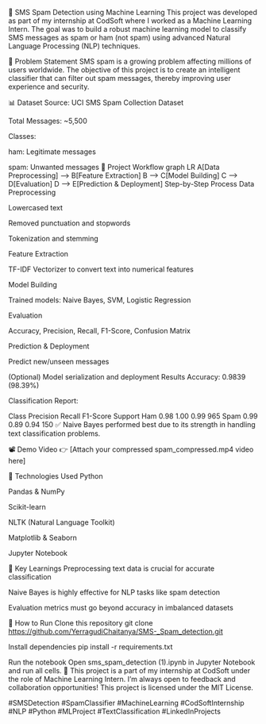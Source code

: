 📩 SMS Spam Detection using Machine Learning
This project was developed as part of my internship at CodSoft where I worked as a Machine Learning Intern. The goal was to build a robust machine learning model to classify SMS messages as spam or ham (not spam) using advanced Natural Language Processing (NLP) techniques.

🧠 Problem Statement
SMS spam is a growing problem affecting millions of users worldwide. The objective of this project is to create an intelligent classifier that can filter out spam messages, thereby improving user experience and security.

📊 Dataset
Source: UCI SMS Spam Collection Dataset

Total Messages: ~5,500

Classes:

ham: Legitimate messages

spam: Unwanted messages
🔧 Project Workflow
graph LR
    A[Data Preprocessing] --> B[Feature Extraction]
    B --> C[Model Building]
    C --> D[Evaluation]
    D --> E[Prediction & Deployment]
Step-by-Step Process
Data Preprocessing

Lowercased text

Removed punctuation and stopwords

Tokenization and stemming

Feature Extraction

TF-IDF Vectorizer to convert text into numerical features

Model Building

Trained models: Naive Bayes, SVM, Logistic Regression

Evaluation

Accuracy, Precision, Recall, F1-Score, Confusion Matrix

Prediction & Deployment

Predict new/unseen messages

(Optional) Model serialization and deployment
Results
Accuracy: 0.9839 (98.39%)

Classification Report:

Class	Precision	Recall	F1-Score	Support
Ham	0.98	1.00	0.99	965
Spam	0.99	0.89	0.94	150
✅ Naive Bayes performed best due to its strength in handling text classification problems.

📽️ Demo Video
👉 [Attach your compressed spam_compressed.mp4 video here]

🧰 Technologies Used
Python

Pandas & NumPy

Scikit-learn

NLTK (Natural Language Toolkit)

Matplotlib & Seaborn

Jupyter Notebook

📌 Key Learnings
Preprocessing text data is crucial for accurate classification

Naive Bayes is highly effective for NLP tasks like spam detection

Evaluation metrics must go beyond accuracy in imbalanced datasets

🚀 How to Run
Clone this repository
git clone https://github.com/YerragudiChaitanya/SMS-_Spam_detection.git

Install dependencies
pip install -r requirements.txt

Run the notebook
Open sms_spam_detection (1).ipynb in Jupyter Notebook and run all cells.
💼 This project is a part of my internship at CodSoft under the role of Machine Learning Intern.
I’m always open to feedback and collaboration opportunities!
This project is licensed under the MIT License.

#SMSDetection #SpamClassifier #MachineLearning #CodSoftInternship #NLP #Python #MLProject #TextClassification #LinkedInProjects



